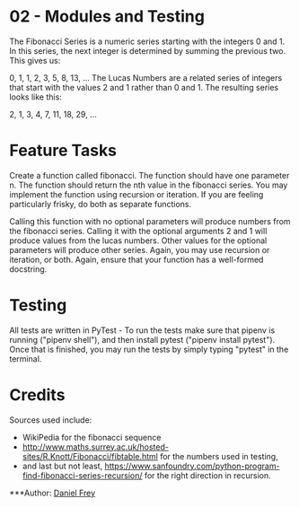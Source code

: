 # 02 - Modules and Testing

The Fibonacci Series is a numeric series starting with the integers 0 and 1. In this series, the next integer is determined by summing the previous two. This gives us:

0, 1, 1, 2, 3, 5, 8, 13, ...
The Lucas Numbers are a related series of integers that start with the values 2 and 1 rather than 0 and 1. The resulting series looks like this:

2, 1, 3, 4, 7, 11, 18, 29, ...

# Feature Tasks

Create a function called fibonacci. The function should have one parameter n. The function should return the nth value in the fibonacci series. You may implement the function using recursion or iteration. If you are feeling particularly frisky, do both as separate functions.

Calling this function with no optional parameters will produce numbers from the fibonacci series. Calling it with the optional arguments 2 and 1 will produce values from the lucas numbers. Other values for the optional parameters will produce other series. Again, you may use recursion or iteration, or both. Again, ensure that your function has a well-formed docstring.

# Testing

All tests are written in PyTest - To run the tests make sure that pipenv is running ("pipenv shell"), and then install pytest ("pipenv install pytest"). Once that is finished, you may run the tests by simply typing "pytest" in the terminal.

# Credits

Sources used include:
- WikiPedia for the fibonacci sequence
- http://www.maths.surrey.ac.uk/hosted-sites/R.Knott/Fibonacci/fibtable.html for the numbers used in testing,
- and last but not least, https://www.sanfoundry.com/python-program-find-fibonacci-series-recursion/ for the right direction in recursion.


***Author: [Daniel Frey](https://github.com/fncreative)

